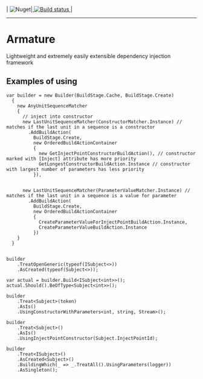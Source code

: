 | ![Nuget](https://img.shields.io/nuget/dt/Armature)|<a href="https://enif.beta.teamcity.com/viewType.html?buildTypeId=Armature_Build&guest=1">
  <img src="https://enif.beta.teamcity.com/app/rest/builds/buildType:(id:Armature_Build)/statusIcon" alt="Build status"/>
</a>|

___

# Armature

Lightweight and extremely easily extensible dependency injection framework

## Examples of using

    var builder = new Builder(BuildStage.Cache, BuildStage.Create)
      {
        new AnyUnitSequenceMatcher
        {
          // inject into constructor
          new LastUnitSequenceMatcher(ConstructorMatcher.Instance) // matches if the last unit in a sequence is a constructor
            .AddBuildAction(
              BuildStage.Create,
              new OrderedBuildActionContainer
              {
                new GetInjectPointConstructorBuildAction(), // constructor marked with [Inject] attribute has more priority
                GetLongestConstructorBuildAction.Instance // constructor with largest number of parameters has less priority
              }),


          new LastUnitSequenceMatcher(ParameterValueMatcher.Instance) // matches if the last unit in a sequence is a value for parameter
            .AddBuildAction(
              BuildStage.Create,
              new OrderedBuildActionContainer
              {
                CreateParameterValueForInjectPointBuildAction.Instance,
                CreateParameterValueBuildAction.Instance
              })
        }
      }
    
    
    builder
        .TreatOpenGeneric(typeof(ISubject<>))
        .AsCreated(typeof(Subject<>));
          
    var actual = builder.Build<ISubject<int>>();
    actual.Should().BeOfType<Subject<int>>();
    
    builder
        .Treat<Subject>(token)
        .AsIs()
        .UsingConstructorWithParameters<int, string, Stream>();
    
    builder
        .Treat<Subject>()
        .AsIs()
        .UsingInjectPointConstructor(Subject.InjectPointId);
        
    builder
        .Treat<ISubject>()
        .AsCreated<Subject>()
        .BuildingWhich(_ => _.TreatAll().UsingParameters(logger))
        .AsSingleton();
        
